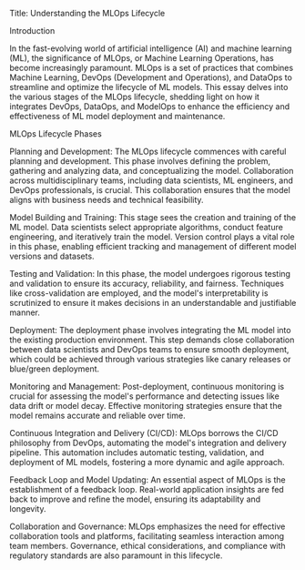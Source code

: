 Title: Understanding the MLOps Lifecycle

Introduction

In the fast-evolving world of artificial intelligence (AI) and machine learning (ML), the significance of MLOps, or Machine Learning Operations, has become increasingly paramount. MLOps is a set of practices that combines Machine Learning, DevOps (Development and Operations), and DataOps to streamline and optimize the lifecycle of ML models. This essay delves into the various stages of the MLOps lifecycle, shedding light on how it integrates DevOps, DataOps, and ModelOps to enhance the efficiency and effectiveness of ML model deployment and maintenance.

MLOps Lifecycle Phases

Planning and Development: The MLOps lifecycle commences with careful planning and development. This phase involves defining the problem, gathering and analyzing data, and conceptualizing the model. Collaboration across multidisciplinary teams, including data scientists, ML engineers, and DevOps professionals, is crucial. This collaboration ensures that the model aligns with business needs and technical feasibility.

Model Building and Training: This stage sees the creation and training of the ML model. Data scientists select appropriate algorithms, conduct feature engineering, and iteratively train the model. Version control plays a vital role in this phase, enabling efficient tracking and management of different model versions and datasets.

Testing and Validation: In this phase, the model undergoes rigorous testing and validation to ensure its accuracy, reliability, and fairness. Techniques like cross-validation are employed, and the model's interpretability is scrutinized to ensure it makes decisions in an understandable and justifiable manner.

Deployment: The deployment phase involves integrating the ML model into the existing production environment. This step demands close collaboration between data scientists and DevOps teams to ensure smooth deployment, which could be achieved through various strategies like canary releases or blue/green deployment.

Monitoring and Management: Post-deployment, continuous monitoring is crucial for assessing the model's performance and detecting issues like data drift or model decay. Effective monitoring strategies ensure that the model remains accurate and reliable over time.

Continuous Integration and Delivery (CI/CD): MLOps borrows the CI/CD philosophy from DevOps, automating the model's integration and delivery pipeline. This automation includes automatic testing, validation, and deployment of ML models, fostering a more dynamic and agile approach.

Feedback Loop and Model Updating: An essential aspect of MLOps is the establishment of a feedback loop. Real-world application insights are fed back to improve and refine the model, ensuring its adaptability and longevity.

Collaboration and Governance: MLOps emphasizes the need for effective collaboration tools and platforms, facilitating seamless interaction among team members. Governance, ethical considerations, and compliance with regulatory standards are also paramount in this lifecycle.
